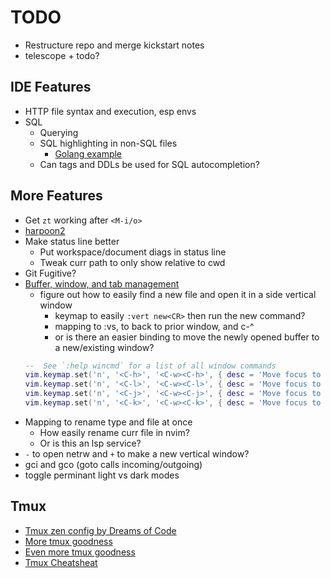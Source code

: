 # TODO

- Restructure repo and merge kickstart notes
- telescope + todo?

## IDE Features

- HTTP file syntax and execution, esp envs
- SQL
  - Querying
  - SQL highlighting in non-SQL files
    - [Golang example](https://www.reddit.com/r/neovim/comments/118e2bz/tip_use_treesitter_to_enable_sql_templates_inside/)
  - Can tags and DDLs be used for SQL autocompletion?

## More Features

- Get `zt` working after `<M-i/o>`
- [harpoon2](https://github.com/ThePrimeagen/harpoon/tree/harpoon2)
- Make status line better
  - Put workspace/document diags in status line
  - Tweak curr path to only show relative to cwd
- Git Fugitive?
- [Buffer, window, and tab management](https://learnvim.irian.to/basics/buffers_windows_tabs)
  - figure out how to easily find a new file and open it in a side vertical
    window
    - keymap to easily `:vert new<CR>` then run the new command?
    - mapping to :vs, to back to prior window, and c-^
    - or is there an easier binding to move the newly opened buffer to a
      new/existing window?
  ```lua
  --  See `:help wincmd` for a list of all window commands
  vim.keymap.set('n', '<C-h>', '<C-w><C-h>', { desc = 'Move focus to the left window' })
  vim.keymap.set('n', '<C-l>', '<C-w><C-l>', { desc = 'Move focus to the right window' })
  vim.keymap.set('n', '<C-j>', '<C-w><C-j>', { desc = 'Move focus to the lower window' })
  vim.keymap.set('n', '<C-k>', '<C-w><C-k>', { desc = 'Move focus to the upper window' })
  ```
- Mapping to rename type and file at once
  - How easily rename curr file in nvim?
  - Or is this an lsp service?
- `-` to open netrw and `+` to make a new vertical window?
- gci and gco (goto calls incoming/outgoing)
- toggle perminant light vs dark modes

## Tmux

- [Tmux zen config by Dreams of Code](https://www.youtube.com/watch?v=DzNmUNvnB04)
- [More tmux goodness](https://www.youtube.com/watch?v=0z6akhNyguw)
- [Even more tmux goodness](https://www.youtube.com/watch?v=UtINDdy-xBc)
- [Tmux Cheatsheat](https://tmuxcheatsheet.com)

